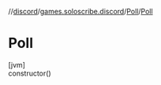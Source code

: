 //[discord](../../../index.md)/[games.soloscribe.discord](../index.md)/[Poll](index.md)/[Poll](-poll.md)

# Poll

[jvm]\
constructor()
